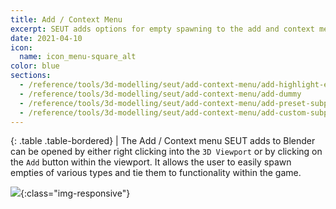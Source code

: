 ```yaml
---
title: Add / Context Menu
excerpt: SEUT adds options for empty spawning to the add and context menu.
date: 2021-04-10
icon:
  name: icon_menu-square_alt
color: blue
sections:
  - /reference/tools/3d-modelling/seut/add-context-menu/add-highlight-empty
  - /reference/tools/3d-modelling/seut/add-context-menu/add-dummy
  - /reference/tools/3d-modelling/seut/add-context-menu/add-preset-subpart
  - /reference/tools/3d-modelling/seut/add-context-menu/add-custom-subpart
---
```


<div class="table-responsive">

{: .table .table-bordered}
| The Add / Context menu SEUT adds to Blender can be opened by either right clicking into the `3D Viewport` or by clicking on the `Add` button within the viewport. It allows the user to easily spawn empties of various types and tie them to functionality within the game.

</div>

![](/modding-reference/assets/images/reference/seut/add-context-menu.png){:class="img-responsive"}
